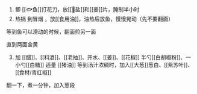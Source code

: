 1. 鲫 [[🐟鱼]]打花刀，放[[🧂盐]]和[[姜]]片，腌制半小时
2. 热锅 到冒烟
，放[[食用油]]，油热后放鱼，慢慢晃动（先不要翻面）

等到鱼可以滑动的时候，翻面煎另一面

直到两面金黄

3. 加 [[醋]]、[[料酒]]、[[老抽]]、开水、[[姜]]、[[花椒]]
半勺[[白胡椒粉]]、一小勺[[白糖]]
适量 [[猪油]]
等到汤汁浓稠时，加入[[大葱]]葱白、[[紫苏叶]]、[[食材/青红椒]]

翻一下，煮一分钟，加入葱段